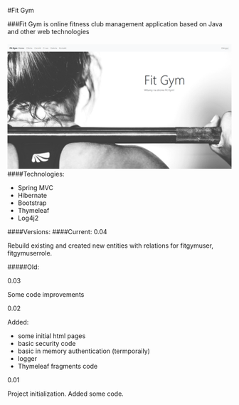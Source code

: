 #Fit Gym


###Fit Gym is online fitness club management application based on Java and other web technologies

####
![FitGym](screenshots/fitgym0_02.png)
####Technologies:

* Spring MVC
* Hibernate
* Bootstrap
* Thymeleaf
* Log4j2


####Versions:
####Current:
0.04 

Rebuild existing and created new entities with relations for fitgymuser, fitgymuserrole.

#####Old:

0.03 

Some code improvements


0.02 

Added:
 - some initial html pages
 - basic security code
 - basic in memory authentication (termporaily)
 - logger 
 - Thymeleaf fragments code
 
 
0.01 

Project initialization. Added some code.
